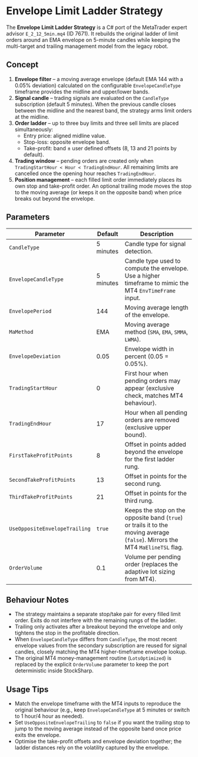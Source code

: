 # Envelope Limit Ladder Strategy

The **Envelope Limit Ladder Strategy** is a C# port of the MetaTrader expert advisor `E_2_12_5min.mq4` (ID 7671). It rebuilds the original ladder of limit orders around an EMA envelope on 5-minute candles while keeping the multi-target and trailing management model from the legacy robot.

## Concept

1. **Envelope filter** – a moving average envelope (default EMA 144 with a 0.05% deviation) calculated on the configurable `EnvelopeCandleType` timeframe provides the midline and upper/lower bands.
2. **Signal candle** – trading signals are evaluated on the `CandleType` subscription (default 5 minutes). When the previous candle closes between the midline and the nearest band, the strategy arms limit orders at the midline.
3. **Order ladder** – up to three buy limits and three sell limits are placed simultaneously:
   - Entry price: aligned midline value.
   - Stop-loss: opposite envelope band.
   - Take-profit: band ± user defined offsets (8, 13 and 21 points by default).
4. **Trading window** – pending orders are created only when `TradingStartHour < Hour < TradingEndHour`. All remaining limits are cancelled once the opening hour reaches `TradingEndHour`.
5. **Position management** – each filled limit order immediately places its own stop and take-profit order. An optional trailing mode moves the stop to the moving average (or keeps it on the opposite band) when price breaks out beyond the envelope.

## Parameters

| Parameter | Default | Description |
|-----------|---------|-------------|
| `CandleType` | 5 minutes | Candle type for signal detection. |
| `EnvelopeCandleType` | 5 minutes | Candle type used to compute the envelope. Use a higher timeframe to mimic the MT4 `EnvTimeFrame` input. |
| `EnvelopePeriod` | 144 | Moving average length of the envelope. |
| `MaMethod` | EMA | Moving average method (`SMA`, `EMA`, `SMMA`, `LWMA`). |
| `EnvelopeDeviation` | 0.05 | Envelope width in percent (0.05 = 0.05%). |
| `TradingStartHour` | 0 | First hour when pending orders may appear (exclusive check, matches MT4 behaviour). |
| `TradingEndHour` | 17 | Hour when all pending orders are removed (exclusive upper bound). |
| `FirstTakeProfitPoints` | 8 | Offset in points added beyond the envelope for the first ladder rung. |
| `SecondTakeProfitPoints` | 13 | Offset in points for the second rung. |
| `ThirdTakeProfitPoints` | 21 | Offset in points for the third rung. |
| `UseOppositeEnvelopeTrailing` | `true` | Keeps the stop on the opposite band (`true`) or trails it to the moving average (`false`). Mirrors the MT4 `MaElineTSL` flag. |
| `OrderVolume` | 0.1 | Volume per pending order (replaces the adaptive lot sizing from MT4). |

## Behaviour Notes

- The strategy maintains a separate stop/take pair for every filled limit order. Exits do not interfere with the remaining rungs of the ladder.
- Trailing only activates after a breakout beyond the envelope and only tightens the stop in the profitable direction.
- When `EnvelopeCandleType` differs from `CandleType`, the most recent envelope values from the secondary subscription are reused for signal candles, closely matching the MT4 higher-timeframe envelope lookup.
- The original MT4 money-management routine (`LotsOptimized`) is replaced by the explicit `OrderVolume` parameter to keep the port deterministic inside StockSharp.

## Usage Tips

- Match the envelope timeframe with the MT4 inputs to reproduce the original behaviour (e.g., keep `EnvelopeCandleType` at 5 minutes or switch to 1 hour/4 hour as needed).
- Set `UseOppositeEnvelopeTrailing` to `false` if you want the trailing stop to jump to the moving average instead of the opposite band once price exits the envelope.
- Optimise the take-profit offsets and envelope deviation together; the ladder distances rely on the volatility captured by the envelope.
